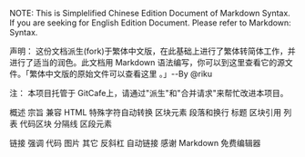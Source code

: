 NOTE: This is Simplelified Chinese Edition Document of Markdown Syntax. If you are seeking for English Edition Document. Please refer to Markdown: Syntax.

声明： 这份文档派生(fork)于繁体中文版，在此基础上进行了繁体转简体工作，并进行了适当的润色。此文档用 Markdown 语法编写，你可以到这里查看它的源文件。「繁体中文版的原始文件可以查看这里 。」--By @riku

注： 本项目托管于 GitCafe上，请通过"派生"和"合并请求"来帮忙改进本项目。

概述
宗旨
兼容 HTML
特殊字符自动转换
区块元素
段落和换行
标题
区块引用
列表
代码区块
分隔线
区段元素

<!-- more -->

链接
强调
代码
图片
其它
反斜杠
自动链接
感谢
Markdown 免费编辑器
